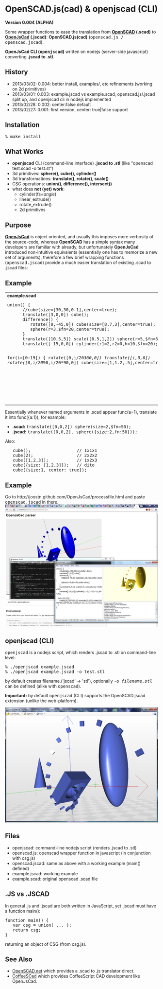 
<h1>OpenSCAD.js(cad) & openjscad (CLI)</h1>

<b>Version 0.004 (ALPHA)</b>

Some wrapper functions to ease the translation from <b><a href="http://openscad.org/">OpenSCAD</a> (.scad)</b> to <b><a href="http://joostn.github.com/OpenJsCad/">OpenJsCad</a> (.jscad)</b>: <b>OpenSCAD.js(cad)</b> (<tt>openscad.js / openscad.jscad</tt>).

<b>OpenJsCad CLI (<tt>openjscad</tt>)</b> written on nodejs (server-side javascript) converting <b>.jscad to .stl</b>.

<h2>History</h2>
<ul>
<li> 2013/03/02: 0.004: better install, examples/, etc refinements (working on 2d primitives)
<li> 2013/03/01: 0.003: example.jscad vs example.scad, openscad.js/.jscad split up, and openjscad cli in nodejs implemented
<li> 2013/02/28: 0.002: center:false default
<li> 2013/02/27: 0.001: first version, center: true|false support
</ul>

<h2>Installation</h2>

<pre>
% make install
</pre>

<h2>What Works</h2>
<ul>
<li><b>openjscad</b> CLI (command-line interface) <b>.jscad to .stl</b> (like "openscad test.scad -o test.st")
<li>3d primitives: <b>sphere(), cube(), cylinder()</b>
<li>3d transformations: <b>translate(), rotate(), scale()</b>
<li>CSG operations: <b>union(), difference(), intersect()</b>
<li>what does <b>not (yet) work</b>:
<ul>
<li>cylinder(fs=<i>angle</i>)
<li>linear_extrude()
<li>rotate_extrude()
<li>2d primitives
</ul>
</ul>

<h2>Purpose</h2>
<b><a href="http://joostn.github.com/OpenJsCad/">OpenJsCad</a></b> is object oriented, and usually this imposes more verbosity of the source-code, whereas <b>OpenSCAD</b> has a simple syntax many developers are familiar with already, but unfortunately <b>OpenJsCad</b> introduced non-intuitive equivalents (essentially one has to memorize a new set of arguments), therefore a few brief wrapping functions (<tt>openscad.jscad</tt>) provide a much easier translation of existing .scad to .jscad files:

<h2>Example</h2>
<table><tr><td valign=top>
<b>example.scad</b>
<pre>
union() {
      //cube(size=[30,30,0.1],center=true);
      translate([3,0,0]) cube();
      difference() {
         rotate([0,-45,0]) cube(size=[8,7,3],center=true);
         sphere(r=3,$fn=20,center=true);
      }
      translate([10,5,5]) scale([0.5,1,2]) sphere(r=5,$fn=50);
      translate([-15,0,0]) cylinder(r1=2,r2=0,h=10,$fn=20);
     
   for(i=[0:19]) {
      rotate([0,i/20*360,0]) 
      translate([i,0,0]) 
      rotate([0,i/20*90,i/20*90,0]) 
      cube(size=[1,1.2,.5],center=true);
   }
}
</pre>
</td><td valign=top width=50%>
<b>example.jscad</b>
<pre>
function main() {  
   var cubes = new Array();
   for(i=0; i&lt;20; i++) {
      cubes[i] = rotate([0,i/20*360,0], 
         translate([i,0,0], 
         rotate([0,i/20*90,i/20*90,0], 
         cube({size:[1,1.2,.5],center:true}))));
   }
   return union(
      //cube({size:[30,30,0.1],center:true}),
      translate([3,0,0],cube()),
      difference(
         rotate([0,-45,0], cube({size:[8,7,3],center:true})),
         sphere({r:3,fn:20,center:true})
      ),
      translate([10,5,5], scale([0.5,1,2], sphere({r:5,fn:50}))),
      translate([-15,0,0], cylinder({r1:2,r2:0,h:10,fn:20})),
      cubes
   );
}
</pre>
</td></tr></table>

Essentially whenever named arguments in .scad appear func(a=1), translate it into func({a:1}), for example:
<ul>
<li><b>.scad:</b> <tt>translate([0,0,2]) sphere(size=2,$fn=50);</tt>
<li><b>.jscad:</b> <tt>translate([0,0,2], sphere({size:2,fn:50}));</tt>
</ul>

Also:
<pre>
   cube();                  // 1x1x1
   cube(2);                 // 2x2x2
   cube([1,2,3]);           // 1x2x3
   cube({size: [1,2,3]});   // dito
   cube({size:1, center: true});
</pre>

<h2>Example</h2>
Go to http://joostn.github.com/OpenJsCad/processfile.html and paste <tt>openscad.jscad</tt> in there.

<img src="imgs/example000.png">

<h2>openjscad (CLI)</h2>
<tt>openjscad</tt> is a nodejs script, which renders .jscad to .stl on command-line level:
<pre>
% ./openjscad example.jscad 
% ./openjscad example.jscad -o test.stl
</pre>
by default creates filename.('jscad' &rarr; 'stl'), optionally <tt>-o <i>filename.stl</i></tt> can be defined (alike with <tt>openscad</tt>).

<b>Important:</b> by default <tt>openjscad</tt> (CLI) supports the OpenSCAD.jscad extension (unlike the web-platform). 

<img src="imgs/example000-stl.png">

<h2>Files</h2>
<ul>
<li>openjscad: command-line nodejs script (renders .jscad to .stl)
<li>openscad.js: openscad wrapper function in javascript (in conjunction with csg.js)
<li>openscad.jscad: same as above with a working example (main() defined)
<li>example.jscad: working example
<li>example.scad: original openscad .scad file
</ul>

<h2>.JS vs .JSCAD</h2>

In general .js and .jscad are both written in JavaScript, yet .jscad must have a function main():
<pre>
function main() {
   var csg = union( ... );
   return csg;
}
</pre>
returning an object of CSG (from csg.js).
 
<h2>See Also</h2>
<ul>
<li><a href="https://github.com/garyhodgson/openscad.net">OpenSCAD.net</a> which provides a .scad to .js translator direct.
<li><a href="https://github.com/kaosat-dev/CoffeeSCad">CoffeeSCad</a> which provides CoffeeScript CAD development like OpenJsCad.
</ul>
            

